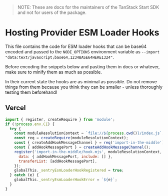 > NOTE: These are docs for the maintainers of the TanStack Start SDK and not for users of the package.

# Hosting Provider ESM Loader Hooks

This file contains the code for ESM loader hooks that can be base64 encoded and passed to the `NODE_OPTIONS` environment variable as `--import "data:text/javascript;base64,1234BASE64HERE1324"`.

Before encoding the snippets below and pasting them in docs or whatever, make sure to minify them as much as possible.

In their current state the hooks are as minimal as possible. Do not remove things from them because you think they can be smaller - unless thoroughly testing them beforehand!

## Vercel

```mjs
import { register, createRequire } from 'module';
if (!process.env.CI) {
  try {
    const moduleResolutionContext = `file://${process.cwd()}/index.js`;
    const req = createRequire(moduleResolutionContext);
    const { createAddHookMessageChannel } = req('import-in-the-middle');
    const { addHookMessagePort } = createAddHookMessageChannel();
    register('import-in-the-middle/hook.mjs', moduleResolutionContext, {
      data: { addHookMessagePort, include: [] },
      transferList: [addHookMessagePort],
    });
    globalThis._sentryEsmLoaderHookRegistered = true;
  } catch (e) {
    globalThis._sentryEsmLoaderHookError = `${e}`;
  }
}
```
